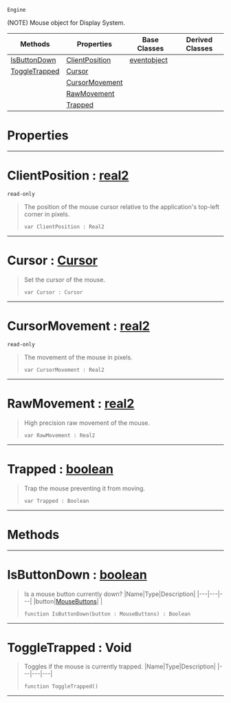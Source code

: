  `Engine`

(NOTE) Mouse object for Display System.

|Methods|Properties|Base Classes|Derived Classes|
|---|---|---|---|
|[ IsButtonDown](https://github.com/zeroengineteam/ZeroDocs/blob/master/code_reference/class_reference/mouse.markdown#isbuttondown-zero-engine)|[ ClientPosition](https://github.com/zeroengineteam/ZeroDocs/blob/master/code_reference/class_reference/mouse.markdown#clientposition-zero-engi)|[eventobject](https://github.com/zeroengineteam/ZeroDocs/blob/master/code_reference/class_reference/eventobject.markdown)| |
|[ ToggleTrapped](https://github.com/zeroengineteam/ZeroDocs/blob/master/code_reference/class_reference/mouse.markdown#toggletrapped-void)|[ Cursor](https://github.com/zeroengineteam/ZeroDocs/blob/master/code_reference/class_reference/mouse.markdown#cursor-zero-engine-docum)| | |
| |[ CursorMovement](https://github.com/zeroengineteam/ZeroDocs/blob/master/code_reference/class_reference/mouse.markdown#cursormovement-zero-engi)| | |
| |[ RawMovement](https://github.com/zeroengineteam/ZeroDocs/blob/master/code_reference/class_reference/mouse.markdown#rawmovement-zero-engine)| | |
| |[ Trapped](https://github.com/zeroengineteam/ZeroDocs/blob/master/code_reference/class_reference/mouse.markdown#trapped-zero-engine-docu)| | |


 #  Properties


---  
 #  ClientPosition : [real2](https://github.com/zeroengineteam/ZeroDocs/blob/master/code_reference/zilch_base_types/real2.markdown)

 `read-only`

> The position of the mouse cursor relative to the application's top-left corner in pixels.
> ``` lang=cpp, name=Zilch
> var ClientPosition : Real2


---  
 #  Cursor : [Cursor](https://github.com/zeroengineteam/ZeroDocs/blob/master/code_reference/enum_reference.markdown#cursor)

> Set the cursor of the mouse.
> ``` lang=cpp, name=Zilch
> var Cursor : Cursor


---  
 #  CursorMovement : [real2](https://github.com/zeroengineteam/ZeroDocs/blob/master/code_reference/zilch_base_types/real2.markdown)

 `read-only`

> The movement of the mouse in pixels.
> ``` lang=cpp, name=Zilch
> var CursorMovement : Real2


---  
 #  RawMovement : [real2](https://github.com/zeroengineteam/ZeroDocs/blob/master/code_reference/zilch_base_types/real2.markdown)

> High precision raw movement of the mouse.
> ``` lang=cpp, name=Zilch
> var RawMovement : Real2


---  
 #  Trapped : [boolean](https://github.com/zeroengineteam/ZeroDocs/blob/master/code_reference/zilch_base_types/boolean.markdown)

> Trap the mouse preventing it from moving.
> ``` lang=cpp, name=Zilch
> var Trapped : Boolean


---  
 #  Methods


---  
 #  IsButtonDown : [boolean](https://github.com/zeroengineteam/ZeroDocs/blob/master/code_reference/zilch_base_types/boolean.markdown)

> Is a mouse button currently down?
> |Name|Type|Description|
> |---|---|---|
> |button|[MouseButtons](https://github.com/zeroengineteam/ZeroDocs/blob/master/code_reference/enum_reference.markdown#mousebuttons)| |
> ``` lang=cpp, name=Zilch
> function IsButtonDown(button : MouseButtons) : Boolean
> ``` 


---  
 #  ToggleTrapped : Void

> Toggles if the mouse is currently trapped.
> |Name|Type|Description|
> |---|---|---|
> ``` lang=cpp, name=Zilch
> function ToggleTrapped()
> ``` 


---  
 

 